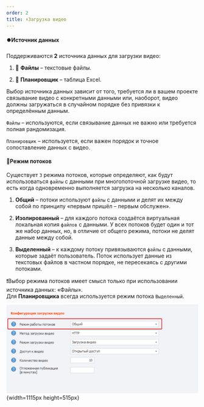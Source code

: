 ```yaml
---
order: 2
title: ⬇️Загрузка видео
---
```


#### ⏺️Источник данных

Поддерживаются **2** источника данных для загрузки видео:

1. 📑 **Файлы** – текстовые файлы.

2. 📗 **Планировщик** – таблица Excel.

Выбор источника данных зависит от того, требуется ли в вашем проекте связывание видео с конкретными данными или, наоборот, видео должны загружаться в случайном порядке без привязки к определённым данным.

`Файлы` – используются, если связывание данных не важно или требуется полная рандомизация.

`Планировщик` – используется, если важен порядок и точное сопоставление данных с видео.

#### 🔀Режим потоков

Существует `3` режима потоков, которые определяют, как будут использоваться `файлы` с данными при многопоточной загрузке видео, то есть когда одновременно выполняется загрузка на несколько каналов.

1. **Общий** – потоки используют `файлы` с данными и делят их между собой по принципу «первым пришёл – первым обслужен».

2. **Изолированный** – для каждого потока создаётся виртуальная локальная копия `файлов` с данными. У всех потоков будет один и тот же набор данных, но, в отличие от общего режима, потоки не делят данные между собой.

3. **Выделенный** – к каждому потоку привязываются `файлы` с данными, которые задаёт пользователь. Поток использует данные из текстовых файлов в частном порядке, не пересекаясь с другими потоками.

❗Выбор режима потоков имеет смысл только при использовании источника данных: «Файлы».\
Для **Планировщика** всегда используется режим потока `Выделенный`.

![](./upload-mode.png){width=1115px height=515px}